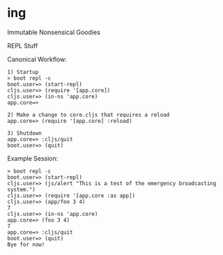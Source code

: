 # ing
Immutable Nonsensical Goodies



REPL Stuff

Canonical Workflow:

```
1) Startup
> boot repl -c
boot.user=> (start-repl)
cljs.user=> (require '[app.core])
cljs.user=> (in-ns 'app.core)
app.core=>

2) Make a change to core.cljs that requires a reload
app.core=> (require '[app.core] :reload)

3) Shutdown
app.core=> :cljs/quit
boot.user=> (quit)
```

Example Session:

```
> boot repl -c
boot.user=> (start-repl)
cljs.user=> (js/alert "This is a test of the emergency broadcasting system.")
cljs.user=> (require '[app.core :as app])
cljs.user=> (app/foo 3 4)
7
cljs.user=> (in-ns 'app.core)
app.core=> (foo 3 4)
7
app.core=> :cljs/quit
boot.user=> (quit)
Bye for now!
```
